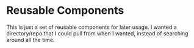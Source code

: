 # Reusable Components

This is just a set of reusable components for later usage. I wanted a directory/repo that I could pull from when I wanted, instead of searching around all the time.